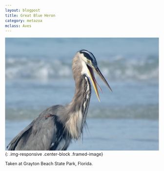 ```yaml
---
layout: blogpost
title: Great Blue Heron
category: metazoa
mclass: Aves
---
```


![Great Blue Heron](/images/20171013_great_blue_heron_2_s.jpg){: .img-responsive .center-block .framed-image}

Taken at Grayton Beach State Park, Florida.
